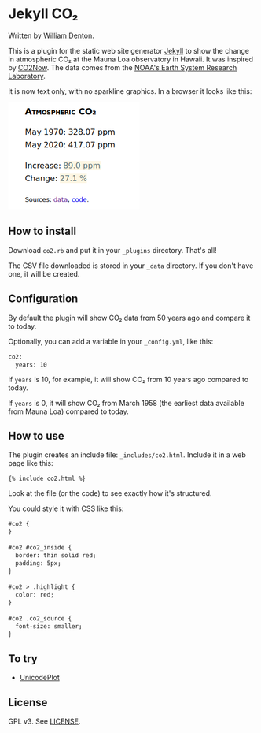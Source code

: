 # Jekyll CO₂

Written by [William Denton](https://www.miskatonic.org/).

This is a plugin for the static web site generator [Jekyll](http://jekyllrb.com/) to show the change in atmospheric CO₂ at the Mauna Loa observatory in Hawaii.  It was inspired by [CO2Now](http://co2now.org/). The data comes from the [NOAA's Earth System Research Laboratory](http://www.esrl.noaa.gov/gmd/ccgg/trends/).

It is now text only, with no sparkline graphics.  In a browser it looks like this:

![Screenshot](screenshot.png)

## How to install

Download `co2.rb` and put it in your `_plugins` directory.  That's all!

The CSV file downloaded is stored in your `_data` directory.  If you don't have one, it will be created.

## Configuration

By default the plugin will show CO₂ data from 50 years ago and compare it to today.

Optionally, you can add a variable in your `_config.yml`, like this:

    co2:
      years: 10

If `years` is 10, for example, it will show CO₂ from 10 years ago compared to today.

If `years` is 0, it will show CO₂ from March 1958 (the earliest data available from Mauna Loa) compared to today.

## How to use

The plugin creates an include file: `_includes/co2.html`.  Include it in a web page like this:

    {% include co2.html %}

Look at the file (or the code) to see exactly how it's structured.

You could style it with CSS like this:

    #co2 {
	}

    #co2 #co2_inside {
      border: thin solid red;
      padding: 5px;
    }

    #co2 > .highlight {
      color: red;
    }

    #co2 .co2_source {
      font-size: smaller;
    }

## To try

* [UnicodePlot](https://github.com/red-data-tools/unicode_plot.rb)

## License

GPL v3.  See [LICENSE](LICENSE).
